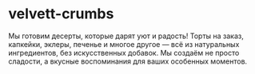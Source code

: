 # velvett-crumbs
Мы готовим десерты, которые дарят уют и радость! Торты на заказ, капкейки, эклеры, печенье и многое другое — всё из натуральных ингредиентов, без искусственных добавок. Мы создаём не просто сладости, а вкусные воспоминания для ваших особенных моментов.
